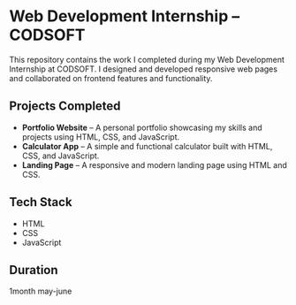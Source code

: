 # Web Development Internship – CODSOFT

This repository contains the work I completed during my Web Development Internship at CODSOFT. I designed and developed responsive web pages and collaborated on frontend features and functionality.

## Projects Completed

- **Portfolio Website** – A personal portfolio showcasing my skills and projects using HTML, CSS, and JavaScript.
- **Calculator App** – A simple and functional calculator built with HTML, CSS, and JavaScript.
- **Landing Page** – A responsive and modern landing page using HTML and CSS.

## Tech Stack

- HTML  
- CSS  
- JavaScript  

## Duration
1month may-june


